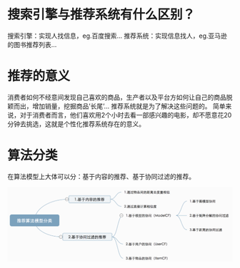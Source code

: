 # 搜索引擎与推荐系统有什么区别？

搜索引擎：实现人找信息，eg.百度搜索...
推荐系统：实现信息找人，eg.亚马逊的图书推荐列表...

# 推荐的意义
消费者如何不经意间发现自己喜欢的商品，生产者以及平台方如何让自己的商品脱颖而出，增加销量，挖掘商品’长尾’… 推荐系统就是为了解决这些问题的。
简单来说，对于消费者而言，他们喜欢用2个小时去看一部感兴趣的电影，却不愿意花20分钟去挑选，这就是个性化推荐系统存在的意义。

# 算法分类
在算法模型上大体可以分：基于内容的推荐、基于协同过滤的推荐。

![algos](imgs/algos.png)

